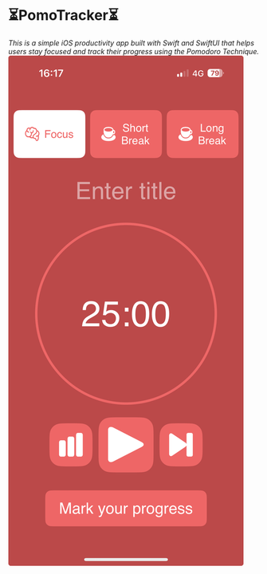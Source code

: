 # ⏳PomoTracker⏳
*This is a simple iOS productivity app built with Swift and SwiftUI that helps users stay focused and track their progress using the Pomodoro Technique.* 
![App Screenshot](home.jpeg)
